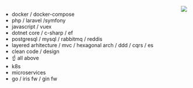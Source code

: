 <img align="right" src="https://media1.giphy.com/media/RhHHTsjhLvfWw/giphy.gif">

- docker / docker-compose
- php / laravel /symfony
- javascript / vuex 
- dotnet core / c-sharp / ef
- postgresql / mysql / rabbitmq / reddis
- layered arhitecture / mvc / hexagonal arch / ddd / cqrs / es
- clean code / design
- :point_up: all above
- k8s
- microservices
- go / iris fw / gin fw
